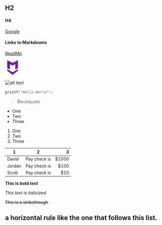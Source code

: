 
## H2
#### H4

[Google](https://www.google.com)

#### Links to Markdowns
[ReadMe](https://github.com/DanteJones/IT2600/blob/master/README.md)


![alt text](https://github.com/adam-p/markdown-here/raw/master/src/common/images/icon48.png "Logo Title Text 1")

![alt text](http://images.newindianexpress.com/images/FrontEnd/images/search-mob.png)

```C
printf("Hello World");
```

> Blockquote

* One
* Two
* Three

1. One
2. Two
3. Three

| 1             | 2             | 3     |
| ------------- |:-------------:| -----:|
| David         | Pay check is  | $1000 |
| Jordan        | Pay check is  |  $100 |
| Scott         | Pay check is  |   $10 |

**This is bold text**

*This text is italicized*

~~This is a strikethough~~

a horizontal rule like the one that follows this list.
--
